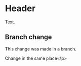# Header

Text.

## Branch change

This change was made in a branch.
<p>Change in the same place<\p>
